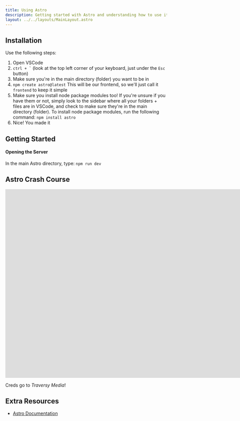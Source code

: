 ```yaml
---
title: Using Astro
description: Getting started with Astro and understanding how to use it.
layout: ../../layouts/MainLayout.astro
---
```


## Installation

Use the following steps:
1) Open VSCode
2) <code>ctrl + `</code> (look at the top left corner of your keyboard, just under the <code>Esc</code> button)
3) Make sure you're in the main directory (folder) you want to be in
4) `npm create astro@latest` This will be our frontend, so we'll just call it `frontend` to keep it simple
5) Make sure you install node package modules too! If you're unsure if you have them or not, simply look to the sidebar where all your folders + files are in VSCode, 
and check to make sure they're in the main directory (folder). To install node package modules, run the following command: `npm install astro`
6) Nice! You made it


## Getting Started

#### Opening the Server

In the main Astro directory, type: <code>npm run dev</code>


## Astro Crash Course

<iframe width="1583" height="588" src="https://www.youtube.com/embed/Oi9z5gfIHJs" title="Astro Crash Course" frameborder="0" allow="accelerometer; autoplay; clipboard-write; encrypted-media; gyroscope; picture-in-picture" allowfullscreen></iframe>

Creds go to *Traversy Media*!

## Extra Resources

- <a href="https://docs.astro.build" target="_blank">Astro Documentation</a>
